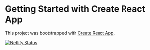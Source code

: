 # Getting Started with Create React App

This project was bootstrapped with [Create React App](https://github.com/facebook/create-react-app).

[![Netlify Status](https://api.netlify.com/api/v1/badges/342851f9-2653-4d96-8493-a3cb4ae201c0/deploy-status)](https://app.netlify.com/sites/react-movie-tmdb/deploys)
